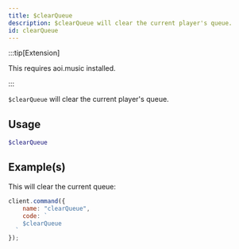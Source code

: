 ```yaml
---
title: $clearQueue
description: $clearQueue will clear the current player's queue.
id: clearQueue
---
```


:::tip[Extension]

This requires aoi.music installed.

:::

`$clearQueue` will clear the current player's queue.

## Usage

```php
$clearQueue
```

## Example(s)

This will clear the current queue:

```javascript
client.command({
    name: "clearQueue",
    code: `
    $clearQueue
  `
});
```
